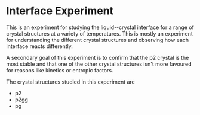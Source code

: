 # Interface Experiment

This is an experiment for studying the liquid--crystal interface
for a range of crystal structures at a variety of temperatures.
This is mostly an experiment for understanding
the different crystal structures
and observing how each interface reacts differently.

A secondary goal of this experiment is to confirm
that the p2 crystal is the most stable
and that one of the other crystal structures
isn't more favoured for reasons like kinetics
or entropic factors.

The crystal structures studied in this experiment are

- p2
- p2gg
- pg
